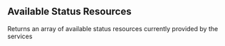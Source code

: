 ## Available Status Resources
Returns an array of available status resources currently provided by the services

